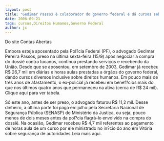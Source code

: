 ```yaml
---
layout: post
title: "Gedimar Passos é colaborador do governo federal e dá cursos sobre direitos humanos "
date: 2006-09-21
tags: cursos,Direitos Humanos,Governo Federal
author: jc
---
```

Do site Contas Abertas

Embora esteja aposentado pela Pol?cia Federal (PF), o advogado Gedimar Pereira Passos, preso na &uacute;ltima sexta-feira (15/9) ap&oacute;s negociar a compra do dossi&ecirc; contra tucanos, continua prestando servi&ccedil;os e recebendo da Uni&atilde;o. Desde que se aposentou, em setembro de 2003, Gedimar j&aacute; recebeu R$ 26,7 mil em di&aacute;rias e horas aulas prestadas a &oacute;rg&atilde;os do governo federal, dando cursos diversos inclusive sobre direitos humanos. Em pouco mais de tr&ecirc;s anos de afastamento, o ex-policial j&aacute; recebeu em benef?cios mais do que nos &uacute;ltimos quatro anos que permaneceu na ativa (cerca de R$ 24 mil). Clique aqui para ver tabela.

S&oacute; este ano, antes de ser preso, o advogado faturou R$ 11,2 mil. Desse dinheiro, a &uacute;ltima parte foi paga em julho pela Secretaria Nacional de Seguran&ccedil;a P&uacute;blica (SENASP) do Minist&eacute;rio da Justi&ccedil;a, ou seja, pouco menos de dois meses antes da pol?cia flagr&aacute;-lo envolvido na compra do dossi&ecirc;. Na ocasi&atilde;o, Gedimar recebeu R$ 4,7 mil referentes ao pagamento de horas aula de um curso por ele ministrado no in?cio do ano em Vit&oacute;ria sobre seguran&ccedil;a de autoridades.Leia mais aqui.
